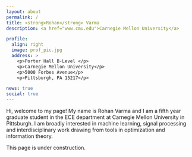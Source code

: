 ```yaml
---
layout: about
permalink: /
title: <strong>Rohan</strong> Varma
description: <a href="www.cmu.edu">Carnegie Mellon University</a>

profile:
  align: right
  image: prof_pic.jpg
  address: >
    <p>Porter Hall B-Level </p>
    <p>Carnegie Mellon University</p>
    <p>5000 Forbes Avenue</p>
    <p>Pittsburgh, PA 15217</p>

news: true
social: true
---
```


Hi, welcome to my page! My name is Rohan Varma and I am a fifth year graduate student in the ECE department at Carnegie Mellon University in Pittsburgh. I am broadly interested in machine learning, signal processing and interdisciplinary work drawing from tools in optimization and information theory. 

This page is under construction.